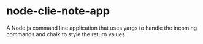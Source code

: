 # node-clie-note-app
A Node.js command line application that uses yargs to handle the incoming commands and chalk to style the return values
